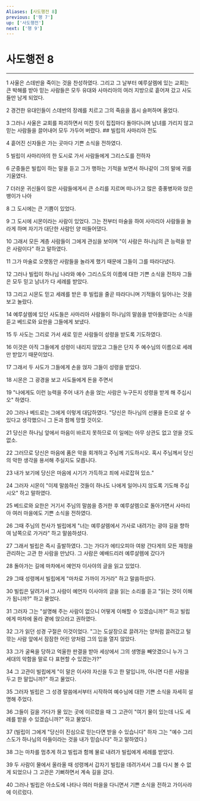 ```yaml
---
Aliases: [사도행전 8]
previous: ['행 7']
up: ['사도행전']
next: ['행 9']
---
```

# 사도행전 8

***


1 사울은 스데반을 죽이는 것을 찬성하였다. 그리고 그 날부터 예루살렘에 있는 교회는 큰 박해를 받아 믿는 사람들은 모두 유대와 사마리아의 여러 지방으로 흩어져 갔고 사도들만 남게 되었다. 

2 경건한 유대인들이 스데반의 장례를 치르고 그의 죽음을 몹시 슬퍼하며 울었다. 

3 그러나 사울은 교회를 파괴하면서 미친 듯이 집집마다 돌아다니며 남녀를 가리지 않고 믿는 사람들을 끌어내어 모두 가두어 버렸다. ## 빌립의 사마리아 전도 

4 흩어진 신자들은 가는 곳마다 기쁜 소식을 전하였다. 

5 빌립이 사마리아의 한 도시로 가서 사람들에게 그리스도를 전하자 

6 군중들은 빌립이 하는 말을 듣고 그가 행하는 기적을 보면서 하나같이 그의 말에 귀를 기울였다. 

7 더러운 귀신들이 많은 사람들에게서 큰 소리를 지르며 떠나가고 많은 중풍병자와 앉은뱅이가 나아 

8 그 도시에는 큰 기쁨이 있었다. 

9 그 도시에 시몬이라는 사람이 있었다. 그는 전부터 마술을 하여 사마리아 사람들을 놀라게 하며 자기가 대단한 사람인 양 떠들어댔다. 

10 그래서 모든 계층 사람들이 그에게 관심을 보이며 "이 사람은 하나님의 큰 능력을 받은 사람이다" 하고 말하였다. 

11 그가 마술로 오랫동안 사람들을 놀라게 했기 때문에 그들이 그를 따라다녔다. 

12 그러나 빌립이 하나님 나라와 예수 그리스도의 이름에 대한 기쁜 소식을 전하자 그들은 모두 믿고 남녀가 다 세례를 받았다. 

13 그리고 시몬도 믿고 세례를 받은 후 빌립을 줄곧 따라다니며 기적들이 일어나는 것을 보고 놀랐다. 

14 예루살렘에 있던 사도들은 사마리아 사람들이 하나님의 말씀을 받아들였다는 소식을 듣고 베드로와 요한을 그들에게 보냈다. 

15 두 사도는 그리로 가서 새로 믿은 사람들이 성령을 받도록 기도하였다. 

16 이것은 아직 그들에게 성령이 내리지 않았고 그들은 단지 주 예수님의 이름으로 세례만 받았기 때문이었다. 

17 그래서 두 사도가 그들에게 손을 얹자 그들이 성령을 받았다. 

18 시몬은 그 광경을 보고 사도들에게 돈을 주면서 

19 "나에게도 이런 능력을 주어 내가 손을 얹는 사람은 누구든지 성령을 받게 해 주십시오" 하였다. 

20 그러나 베드로는 그에게 이렇게 대답하였다. "당신은 하나님의 선물을 돈으로 살 수 있다고 생각했으니 그 돈과 함께 망할 것이오. 

21 당신은 하나님 앞에서 마음이 바르지 못하므로 이 일에는 아무 상관도 없고 얻을 것도 없소. 

22 그러므로 당신은 마음에 품은 악을 회개하고 주님께 기도하시오. 혹시 주님께서 당신의 악한 생각을 용서해 주실지도 모릅니다. 

23 내가 보기에 당신은 마음에 시기가 가득하고 죄에 사로잡혀 있소." 

24 그러자 시몬이 "이제 말씀하신 것들이 하나도 나에게 일어나지 않도록 기도해 주십시오" 하고 말하였다. 

25 베드로와 요한은 거기서 주님의 말씀을 증거한 후 예루살렘으로 돌아가면서 사마리아 여러 마을에도 기쁜 소식을 전하였다. 

26 그때 주님의 천사가 빌립에게 "너는 예루살렘에서 가사로 내려가는 광야 길을 향하여 남쪽으로 가거라" 하고 말씀하셨다. 

27 그래서 빌립은 즉시 출발하였다. 그는 가다가 에티오피아 여왕 간다게의 모든 재정을 관리하는 고관 한 사람을 만났다. 그 사람은 예배드리러 예루살렘에 갔다가 

28 돌아가는 길에 마차에서 예언자 이사야의 글을 읽고 있었다. 

29 그때 성령께서 빌립에게 "마차로 가까이 가거라" 하고 말씀하셨다. 

30 빌립은 달려가서 그 사람이 예언자 이사야의 글을 읽는 소리를 듣고 "읽는 것이 이해가 됩니까?" 하고 물었다. 

31 그러자 그는 "설명해 주는 사람이 없으니 어떻게 이해할 수 있겠습니까?" 하고 빌립에게 마차에 올라 곁에 앉으라고 권하였다. 

32 그가 읽던 성경 구절은 이것이었다. "그는 도살장으로 끌려가는 양처럼 끌려갔고 털 깎는 사람 앞에서 잠잠한 어린 양처럼 그의 입을 열지 않았다. 

33 그가 굴욕을 당하고 억울한 판결을 받아 세상에서 그의 생명을 빼앗겼으니 누가 그 세대의 악함을 말로 다 표현할 수 있겠는가?" 

34 그 고관이 빌립에게 "이 말은 이사야 자신을 두고 한 말입니까, 아니면 다른 사람을 두고 한 말입니까?" 하고 물었다. 

35 그러자 빌립은 그 성경 말씀에서부터 시작하여 예수님에 대한 기쁜 소식을 자세히 설명해 주었다. 

36 그들이 길을 가다가 물 있는 곳에 이르렀을 때 그 고관이 "여기 물이 있는데 나도 세례를 받을 수 있겠습니까?" 하고 물었다. 

37 (빌립이 그에게 "당신이 진심으로 믿는다면 받을 수 있습니다" 하자 그는 "예수 그리스도가 하나님의 아들이라는 것을 내가 믿습니다" 하고 말하였다.) 

38 그는 마차를 멈추게 하고 빌립과 함께 물로 내려가 빌립에게 세례를 받았다. 

39 두 사람이 물에서 올라올 때 성령께서 갑자기 빌립을 데려가셔서 그를 다시 볼 수 없게 되었으나 그 고관은 기뻐하면서 계속 길을 갔다. 

40 그러나 빌립은 아소도에 나타나 여러 마을을 다니면서 기쁜 소식을 전하고 가이사랴에 이르렀다.
